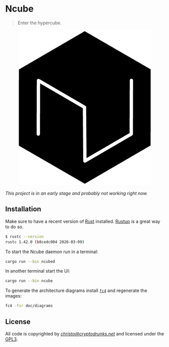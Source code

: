 # Ncube

> Enter the hypercube.

<p align="center">
  <img src="/logo.png" alt="Ncube - Data exploration and verification for human rights">
</p>

*This project is in an early stage and probably not working right now.*

## Installation

Make sure to have a recent version of [Rust](https://www.rust-lang.org/)
installed. [Rustup](https://rustup.rs/) is a great way to do so.

``` sh
$ rustc --version
rustc 1.42.0 (b8cedc004 2020-03-09)
```

To start the Ncube daemon run in a terminal:

``` sh
cargo run --bin ncubed
```

In another terminal start the UI:

``` sh
cargo run --bin ncube
```

To generate the architecture diagrams install
[`fc4`](https://fundingcircle.github.io/fc4-framework/docs/get-started) and
regenerate the images:

``` sh
fc4 -fsr doc/diagrams
```

## License

All code is copyrighted by *christo@cryptodrunks.net* and licensed under the [GPL3](https://www.gnu.org/licenses/gpl-3.0.html). 

